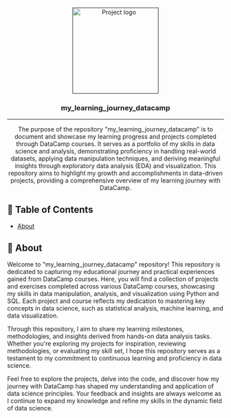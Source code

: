 <p align="center">
  <a href="" rel="noopener">
 <img width=200px height=200px src="https://imgur.com/D7C4xS7" alt="Project logo"></a>
</p>

<h3 align="center">my_learning_journey_datacamp</h3>

<div align="center">


</div>

---

<p align="center"> The purpose of the repository "my_learning_journey_datacamp" is to document and showcase my learning progress and projects completed through DataCamp courses. It serves as a portfolio of my skills in data science and analysis, demonstrating proficiency in handling real-world datasets, applying data manipulation techniques, and deriving meaningful insights through exploratory data analysis (EDA) and visualization. This repository aims to highlight my growth and accomplishments in data-driven projects, providing a comprehensive overview of my learning journey with DataCamp.
    <br> 
</p>

## 📝 Table of Contents

- [About](#about)


## 🧐 About <a name = "about"></a>

Welcome to "my_learning_journey_datacamp" repository! This repository is dedicated to capturing my educational journey and practical experiences gained from DataCamp courses. Here, you will find a collection of projects and exercises completed across various DataCamp courses, showcasing my skills in data manipulation, analysis, and visualization using Python and SQL. Each project and course reflects my dedication to mastering key concepts in data science, such as statistical analysis, machine learning, and data visualization.

Through this repository, I aim to share my learning milestones, methodologies, and insights derived from hands-on data analysis tasks. Whether you're exploring my projects for inspiration, reviewing methodologies, or evaluating my skill set, I hope this repository serves as a testament to my commitment to continuous learning and proficiency in data science.

Feel free to explore the projects, delve into the code, and discover how my journey with DataCamp has shaped my understanding and application of data science principles. Your feedback and insights are always welcome as I continue to expand my knowledge and refine my skills in the dynamic field of data science.